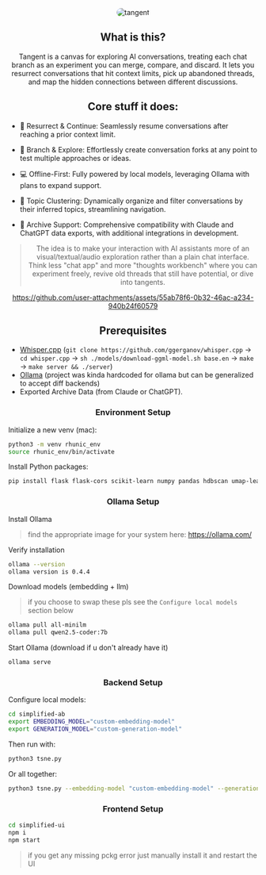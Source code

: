 <div align="center">
  <img src="https://github.com/user-attachments/assets/cd8a656e-f643-439c-a64a-694d521c43fe" alt="tangent" style="border-radius: 10px">
</div>

<div align="center">
  
## What is this?
Tangent is a canvas for exploring AI conversations, treating each chat branch as an experiment you can merge, compare, and discard. It lets you resurrect conversations that hit context limits, pick up abandoned threads, and map the hidden connections between different discussions.

## Core stuff it does:

</div>

- 🌟 Resurrect & Continue: Seamlessly resume conversations after reaching a prior context limit.

- 🌿 Branch & Explore: Effortlessly create conversation forks at any point to test multiple approaches or ideas.

- 💻 Offline-First: Fully powered by local models, leveraging Ollama with plans to expand support.

- 📂 Topic Clustering: Dynamically organize and filter conversations by their inferred topics, streamlining navigation.

- 📜 Archive Support: Comprehensive compatibility with Claude and ChatGPT data exports, with additional integrations in development.

<div align="center">

> The idea is to make your interaction with AI assistants more of an visual/textual/audio exploration rather than a plain chat interface. Think less "chat app" and more "thoughts workbench" where you can experiment freely, revive old threads that still have potential, or dive into tangents.


https://github.com/user-attachments/assets/55ab78f6-0b32-46ac-a234-940b24f60579


## Prerequisites

</div>


* [Whisper.cpp](https://github.com/ggerganov/whisper.cpp) (`git clone https://github.com/ggerganov/whisper.cpp` -> `cd whisper.cpp` -> `sh ./models/download-ggml-model.sh base.en` -> `make` -> `make server && ./server`)
* [Ollama](https://ollama.com/) (project was kinda hardcoded for ollama but can be generalized to accept diff backends)
* Exported Archive Data (from Claude or ChatGPT).

<div align="center">



</div>

<div align="center">
  
### Environment Setup

</div>

Initialize a new venv (mac):
```bash
python3 -m venv rhunic_env
source rhunic_env/bin/activate
```

Install Python packages:
```bash
pip install flask flask-cors scikit-learn numpy pandas hdbscan umap-learn requests
```

<div align="center">
  
### Ollama Setup

</div>

Install Ollama
> find the appropriate image for your system here: https://ollama.com/

Verify installation
```bash
ollama --version                                                                                                                      
ollama version is 0.4.4
```

Download models (embedding + llm)
> if you choose to swap these pls see the `Configure local models` section below
```bash
ollama pull all-minilm
ollama pull qwen2.5-coder:7b
```

Start Ollama (download if u don't already have it)
```bash
ollama serve
```

<div align="center">
  
### Backend Setup

</div>

Configure local models:
```bash
cd simplified-ab
export EMBEDDING_MODEL="custom-embedding-model"
export GENERATION_MODEL="custom-generation-model"
```

Then run with:
```bash
python3 tsne.py
```

Or all together:
```bash
python3 tsne.py --embedding-model "custom-embedding-model" --generation-model "custom-generation-model"
```

<div align="center">
  
  ### Frontend Setup
  
</div>

```bash
cd simplified-ui
npm i
npm start
```

> if you get any missing pckg error just manually install it and restart the UI
